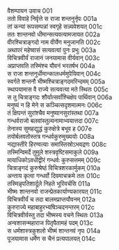 वैशम्पायन उवाच	001  
ततो विवाहे निर्वृत्ते स राजा शन्तनुर्नृपः	001a  
तां कन्यां रूपसम्पन्नां स्वगृहे सन्न्यवेशयत्	001c  
ततः शान्तनवो धीमान्सत्यवत्यामजायत	002a  
वीरश्चित्राङ्गदो नाम वीर्येण मनुजानति	002c  
अथापरं महेष्वासं सत्यवत्यां पुनः प्रभुः	003a  
विचित्रवीर्यं राजानं जनयामास वीर्यवान्	003c  
अप्राप्तवति तस्मिंश्च यौवनं भरतर्षभ	004a  
स राजा शन्तनुर्धीमान्कालधर्ममुपेयिवान्	004c  
स्वर्गते शन्तनौ भीष्मश्चित्राङ्गदमरिन्दमम्	005a  
स्थापयामास वै राज्ये सत्यवत्या मते स्थितः	005c  
स तु चित्राङ्गदः शौर्यात्सर्वांश्चिक्षेप पार्थिवान्	006a  
मनुष्यं न हि मेने स कञ्चित्सदृशमात्मनः	006c  
तं क्षिपन्तं सुरांश्चैव मनुष्यानसुरांस्तथा	007a  
गन्धर्वराजो बलवांस्तुल्यनामाभ्ययात्तदा	007c  
तेनास्य सुमहद्युद्धं कुरुक्षेत्रे बभूव ह	007e  
तयोर्बलवतोस्तत्र गन्धर्वकुरुमुख्ययोः	008a  
नद्यास्तीरे हिरण्वत्याः समास्तिस्रोऽभवद्रणः	008c  
तस्मिन्विमर्दे तुमुले शस्त्रवृष्टिसमाकुले	009a  
मायाधिकोऽवधीद्वीरं गन्धर्वः कुरुसत्तमम्	009c  
चित्राङ्गदं कुरुश्रेष्ठं विचित्रशरकार्मुकम्	010a  
अन्ताय कृत्वा गन्धर्वो दिवमाचक्रमे ततः	010c  
तस्मिन्नृपतिशार्दूले निहते भूरिवर्चसि	011a  
भीष्मः शान्तनवो राजन्प्रेतकार्याण्यकारयत्	011c  
विचित्रवीर्यं च तदा बालमप्राप्तयौवनम्	012a  
कुरुराज्ये महाबाहुरभ्यषिञ्चदनन्तरम्	012c  
विचित्रवीर्यस्तु तदा भीष्मस्य वचने स्थितः	013a  
अन्वशासन्महाराज पितृपैतामहं पदम्	013c  
स धर्मशास्त्रकुशलो भीष्मं शान्तनवं नृपः	014a  
पूजयामास धर्मेण स चैनं प्रत्यपालयत्	014c  
